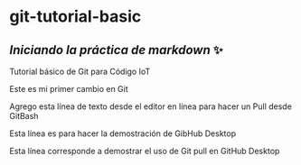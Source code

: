 # git-tutorial-basic

## *Iniciando la práctica de markdown* :sparkles:

Tutorial básico de Git para Código IoT

Este es mi primer cambio en Git

Agrego esta línea de texto desde el editor en línea para hacer un Pull desde GitBash

Esta línea es para hacer la demostración de GibHub Desktop

Esta línea corresponde a demostrar el uso de Git pull en GitHub Desktop                                                                                                       
